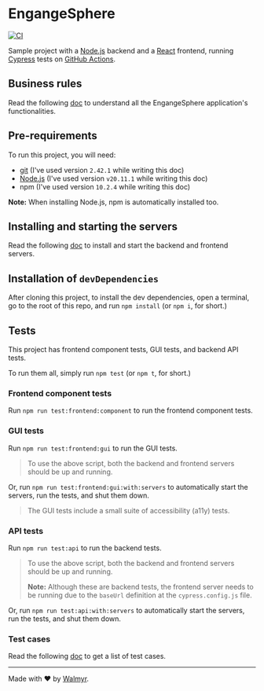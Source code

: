 # EngangeSphere

[![CI](https://github.com/wlsf82/EngageSphere/actions/workflows/ci-cd.yml/badge.svg)](https://github.com/wlsf82/EngageSphere/actions/workflows/ci-cd.yml)

Sample project with a [Node.js](https://nodejs.org/) backend and a [React](https://react.dev/) frontend, running [Cypress](https://www.cypress.io/) tests on [GitHub Actions](https://github.com/features/actions).

## Business rules

Read the following [doc](./docs/Requirements.md) to understand all the EngangeSphere application's functionalities.

## Pre-requirements

To run this project, you will need:

- [git](https://git-scm.com/downloads) (I've used version `2.42.1` while writing this doc)
- [Node.js](https://nodejs.org/en/) (I've used version `v20.11.1` while writing this doc)
- npm (I've used version `10.2.4` while writing this doc)

**Note:** When installing Node.js, npm is automatically installed too.

## Installing and starting the servers

Read the following [doc](./docs/TestEnvironment.md) to install and start the backend and frontend servers.

## Installation of `devDependencies`

After cloning this project, to install the dev dependencies, open a terminal, go to the root of this repo, and run `npm install` (or `npm i`, for short.)

## Tests

This project has frontend component tests, GUI tests, and backend API tests.

To run them all, simply run `npm test` (or `npm t`, for short.)

### Frontend component tests

Run `npm run test:frontend:component` to run the frontend component tests.

### GUI tests

Run `npm run test:frontend:gui` to run the GUI tests.

> To use the above script, both the backend and frontend servers should be up and running.

Or, run `npm run test:frontend:gui:with:servers` to automatically start the servers, run the tests, and shut them down.

> The GUI tests include a small suite of accessibility (a11y) tests.

### API tests

Run `npm run test:api` to run the backend tests.

> To use the above script, both the backend and frontend servers should be up and running.
>
> **Note:** Although these are backend tests, the frontend server needs to be running due to the `baseUrl` definition at the `cypress.config.js` file.

Or, run `npm run test:api:with:servers` to automatically start the servers, run the tests, and shut them down.

### Test cases

Read the following [doc](./docs/TestCases.md) to get a list of test cases.

___

Made with ❤️ by [Walmyr](https://walmyr.dev).
